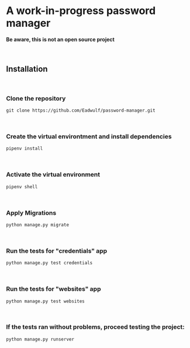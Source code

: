 <h1>A work-in-progress password manager</h1>

<p><strong>Be aware, this is not an open source project</strong></p>
<br>

## Installation
<br>

### Clone the repository
    git clone https://github.com/Eadwulf/password-manager.git
<br>

### Create the virtual environtment and install dependencies
    pipenv install
<br>

### Activate the virtual environment
    pipenv shell
<br>

### Apply Migrations
    python manage.py migrate
<br>

### Run the tests for "credentials" app
    python manage.py test credentials 
<br>

### Run the tests for "websites" app
    python manage.py test websites 
<br>

### If the tests ran without problems, proceed testing the project:
    python manage.py runserver 
<br>